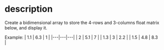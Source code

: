 # description
Create a bidimensional array to store the 4-rows and 3-columns float matrix below, and display it.

Example:
| 1.1 | 6.3 | 1 |
|---|---|---|
| 2 | 5.1 | 7 |
| 1.3 | 3 | 2.2 |
| 1.5 | 4.8 | 8.3 |
